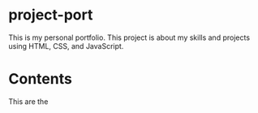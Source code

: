 # project-port

 This is my personal portfolio. This project is about my skills and projects using HTML, CSS, and JavaScript.

# Contents
This are the 